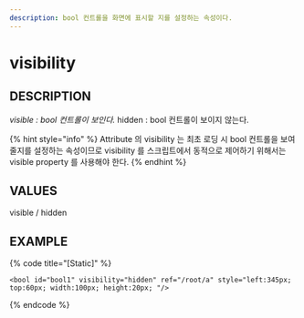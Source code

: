 ```yaml
---
description: bool 컨트롤을 화면에 표시할 지를 설정하는 속성이다.
---
```


# visibility

## DESCRIPTION

_visible : bool 컨트롤이 보인다._ hidden : bool 컨트롤이 보이지 않는다.

{% hint style="info" %}
Attribute 의 visibility 는 최초 로딩 시 bool 컨트롤을 보여줄지를 설정하는 속성이므로 visibility 를 스크립트에서 동적으로 제어하기 위해서는 visible property 를 사용해야 한다.
{% endhint %}

## VALUES

visible / hidden

## EXAMPLE

{% code title="\[Static\]" %}
```markup
<bool id="bool1" visibility="hidden" ref="/root/a" style="left:345px; top:60px; width:100px; height:20px; "/>
```
{% endcode %}

